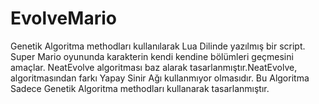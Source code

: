 # EvolveMario
Genetik Algoritma methodları kullanılarak Lua Dilinde yazılmış bir script. Super Mario oyununda karakterin kendi kendine bölümleri geçmesini amaçlar. NeatEvolve algoritması baz alarak tasarlanmıştır.NeatEvolve, algoritmasından farkı Yapay Sinir Ağı kullanmıyor olmasıdır. Bu Algoritma Sadece Genetik Algoritma methodları kullanarak tasarlanmıştır.
